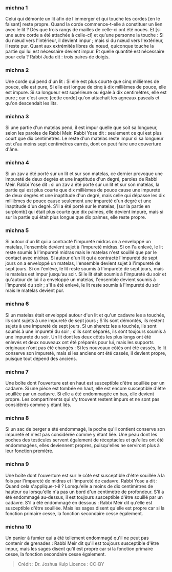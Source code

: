 
### michna 1
Celui qui démonte un lit afin de l'immerger et qui touche les cordes [en le faisant] reste propre. Quand la corde commence-t-elle à constituer un lien avec le lit ? Dès que trois rangs de mailles de celle-ci ont été noués. Et [si une autre corde a été attachée à celle-ci] et qu'une personne la touche : Si du nœud vers l'intérieur, il devient impur ; mais si du nœud vers l'extérieur, il reste pur. Quant aux extrémités libres du nœud, quiconque touche la partie qui lui est nécessaire devient impur. Et quelle quantité est nécessaire pour cela ?  Rabbi Juda dit : trois paires de doigts.

### michna 2
Une corde qui pend d'un lit : Si elle est plus courte que cinq millièmes de pouce, elle est pure, Si elle est longue de cinq à dix millièmes de pouce, elle est impure. Si sa longueur est supérieure ou égale à dix centimètres, elle est pure ; car c'est avec [cette corde] qu'on attachait les agneaux pascals et qu'on descendait les lits.

### michna 3
Si une partie d'un matelas pend, il est impur quelle que soit sa longueur, selon les paroles de Rabbi Meir. Rabbi Yose dit : seulement ce qui est plus court que dix centimètres. Le reste d'un matelas reste impur si sa longueur est d'au moins sept centimètres carrés, dont on peut faire une couverture d'âne.

### michna 4
Si un zav a été porté sur un lit et sur son matelas, ce dernier provoque une impureté de deux degrés et une inaptitude d'un degré, paroles de Rabbi Meir. Rabbi Yose dit : si un zav a été porté sur un lit et sur son matelas, la partie qui est plus courte que dix millièmes de pouce cause une impureté de deux degrés et une inaptitude d'un degré, mais celle qui dépasse les dix millièmes de pouce cause seulement une impureté d'un degré et une inaptitude d'un degré. S'il a été porté sur le matelas, [sur la partie en surplomb] qui était plus courte que dix palmes, elle devient impure, mais si sur la partie qui était plus longue que dix palmes, elle reste propre.

### michna 5
Si autour d'un lit qui a contracté l'impureté midras on a enveloppé un matelas, l'ensemble devient sujet à l'impureté midras. Si on l'a enlevé, le lit reste soumis à l'impureté midras mais le matelas n'est souillé que par le contact avec midras. Si autour d'un lit qui a contracté l'impureté de sept jours on a enveloppé un matelas, l'ensemble devient sujet à l'impureté de sept jours. Si on l'enlève, le lit reste soumis à l'impureté de sept jours, mais le matelas est impur jusqu'au soir. Si le lit était soumis à l'impureté du soir et qu'autour de lui il a enveloppé un matelas, l'ensemble devient soumis à l'impureté du soir ; s'il a été enlevé, le lit reste soumis à l'impureté du soir mais le matelas devient pur.

### michna 6
Si un matelas était enveloppé autour d'un lit et qu'un cadavre les a touchés, ils sont sujets à une impureté de sept jours ; S'ils sont démontés, ils restent sujets à une impureté de sept jours. Si un sheretz les a touchés, ils sont soumis à une impureté du soir ; s'ils sont séparés, ils sont toujours soumis à une impureté du soir. Un lit dont les deux côtés les plus longs ont été enlevés et deux nouveaux ont été préparés pour lui, mais les supports originaux n'ont pas été changés : Si les nouveaux côtés ont été cassés, le lit conserve son impureté, mais si les anciens ont été cassés, il devient propre, puisque tout dépend des anciens.

### michna 7
Une boîte dont l'ouverture est en haut est susceptible d'être souillée par un cadavre. Si une pièce est tombée en haut, elle est encore susceptible d'être souillée par un cadavre. Si elle a été endommagée en bas, elle devient propre. Les compartiments qui s'y trouvent restent impurs et ne sont pas considérés comme y étant liés.

### michna 8
Si un sac de berger a été endommagé, la poche qu'il contient conserve son impureté et n'est pas considérée comme y étant liée. Une peau dont les poches des testicules servent également de réceptacles et qu'elles ont été endommagées, elles deviennent propres, puisqu'elles ne serviront plus à leur fonction première.

### michna 9
Une boîte dont l'ouverture est sur le côté est susceptible d'être souillée à la fois par l'impureté de midras et l'impureté de cadavre. Rabbi Yose a dit : Quand cela s'applique-t-il ? Lorsqu'elle a moins de dix centimètres de hauteur ou lorsqu'elle n'a pas un bord d'un centimètre de profondeur. S'il a été endommagé au-dessus, il est toujours susceptible d'être souillé par un cadavre. S'il a été endommagé en dessous : Rabbi Meir dit qu'elle est susceptible d'être souillée. Mais les sages disent qu'elle est propre car si la fonction primaire cesse, la fonction secondaire cesse également.

### michna 10
Un panier à fumier qui a été tellement endommagé qu'il ne peut pas contenir de grenades : Rabbi Meir dit qu'il est toujours susceptible d'être impur, mais les sages disent qu'il est propre car si la fonction primaire cesse, la fonction secondaire cesse également.

>Crédit : Dr. Joshua Kulp
>Licence : CC-BY